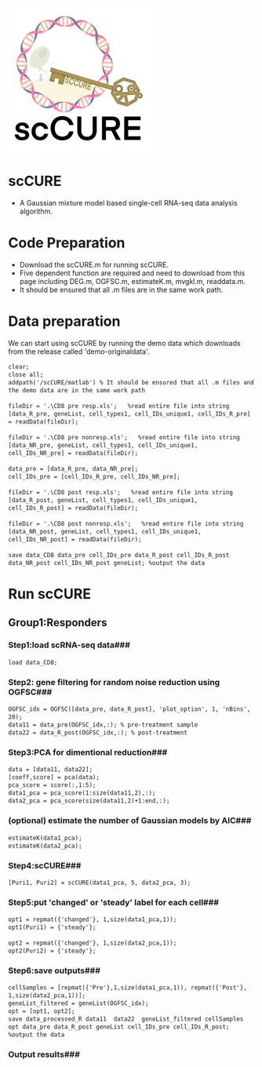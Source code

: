 <img src="https://github.com/Hao-Zou-lab/scCURE/blob/main/1.png?raw=true" width = "300" height = "300" alt="" align=center />

# **scCURE**<br>
* A Gaussian mixture model based single-cell RNA-seq data analysis algorithm.<br>

# **Code Preparation**<br>
* Download the scCURE.m for running scCURE.<br>
* Five dependent function are required and need to download from this page including DEG.m, OGFSC.m, estimateK.m, mvgkl.m, readdata.m.<br>
* It should be ensured that all .m files are in the same work path.<br>

# **Data preparation**<br>
We can start using scCURE by running the demo data which downloads from the release called 'demo-originaldata'.
```
clear;
close all;
addpath('/scCURE/matlab') % It should be ensured that all .m files and the demo data are in the same work path
                                                                                                                                               fileDir = '.\CD8 pre resp.xls';   %read entire file into string
[data_R_pre, geneList, cell_types1, cell_IDs_unique1, cell_IDs_R_pre] = readData(fileDir);

fileDir = '.\CD8 pre nonresp.xls';   %read entire file into string
[data_NR_pre, geneList, cell_types1, cell_IDs_unique1, cell_IDs_NR_pre] = readData(fileDir);

data_pre = [data_R_pre, data_NR_pre];
cell_IDs_pre = [cell_IDs_R_pre, cell_IDs_NR_pre];
 
fileDir = '.\CD8 post resp.xls';   %read entire file into string
[data_R_post, geneList, cell_types1, cell_IDs_unique1, cell_IDs_R_post] = readData(fileDir);
 
fileDir = '.\CD8 post nonresp.xls';   %read entire file into string
[data_NR_post, geneList, cell_types1, cell_IDs_unique1, cell_IDs_NR_post] = readData(fileDir);
 
save data_CD8 data_pre cell_IDs_pre data_R_post cell_IDs_R_post data_NR_post cell_IDs_NR_post geneList; %output the data
```

# **Run scCURE**<br> 
## **Group1:Responders**<br> 
### **Step1:load scRNA-seq data**###<br> 
```
load data_CD8;
```

### **Step2: gene filtering for random noise reduction using OGFSC**###<br> 
```
OGFSC_idx = OGFSC([data_pre, data_R_post], 'plot_option', 1, 'nBins', 20);
data11 = data_pre(OGFSC_idx,:); % pre-treatment sample
data22 = data_R_post(OGFSC_idx,:); % post-treatment
```
### **Step3:PCA for dimentional reduction**###<br> 
```
data = [data11, data22];
[coeff,score] = pca(data);
pca_score = score(:,1:5);
data1_pca = pca_score(1:size(data11,2),:);
data2_pca = pca_score(size(data11,2)+1:end,:);
```

### **(optional) estimate the number of Gaussian models by AIC**###<br> 

```
estimateK(data1_pca);
estimateK(data2_pca);
```

### **Step4:scCURE**###<br> 

```
[Puri1, Puri2] = scCURE(data1_pca, 5, data2_pca, 3);
```

### **Step5:put 'changed' or 'steady' label for each cell**###<br> 

```
opt1 = repmat({'changed'}, 1,size(data1_pca,1));
opt1(Puri1) = {'steady'};

opt2 = repmat({'changed'}, 1,size(data2_pca,1));
opt2(Puri2) = {'steady'};
```

### **Step6:save outputs**###<br> 

```
cellSamples = [repmat({'Pre'},1,size(data1_pca,1)), repmat({'Post'}, 1,size(data2_pca,1))];
geneList_filtered = geneList(OGFSC_idx);
opt = [opt1, opt2];
save data_processed_R data11  data22  geneList_filtered cellSamples opt data_pre data_R_post geneList cell_IDs_pre cell_IDs_R_post; %output the data
```

### **Output results**###<br> 
